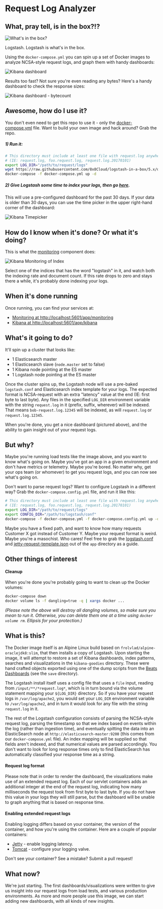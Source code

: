 Request Log Analyzer
=====

## What, pray tell, is in the box?!?
![What's in the box?](https://raw.githubusercontent.com/8x8Cloud/logstash-in-a-box/5.x/docs/whats-in-the-box.jpg)

Logstash. Logstash is what's in the box.

Using the `docker-compose.yml` you can spin up a set of Docker images to analyze NCSA-style request logs, and graph them with handy dashboards:

![Kibana dashboard](https://raw.githubusercontent.com/8x8Cloud/logstash-in-a-box/5.x/docs/kibana-dashboard.png)

Results too fast? Not sure you're even reading any bytes? Here's a handy dashboard to check the response sizes:

![Kibana dashboard - bytecount](https://raw.githubusercontent.com/8x8Cloud/logstash-in-a-box/5.x/docs/kibana-dashboard-bytes.png)

## Awesome, how do I use it?

You don't even need to get this repo to use it - only the [docker-compose.yml](docker-compose.yml) file. Want to build your own image and hack around? Grab the repo.

##### 1) Run it:

```bash
# This directory must include at least one file with request.log anywhere in the file name
# (IE: request.log, foo.request.log, request.log.20170101)
export LOG_DIR="/path/to/request/logs"
wget https://raw.githubusercontent.com/8x8Cloud/logstash-in-a-box/5.x/docker-compose.yml
docker-compose -f docker-compose.yml up -d
```

##### 2) Give Logstash some time to index your logs, then go <a href="http://localhost:5601/app/kibana#/dashboard/Load-Result-Dashboard?_g=(refreshInterval:(display:Off,pause:!f,value:0),time:(from:now-30d,mode:quick,to:now))&_a=(filters:!(),options:(darkTheme:!f),panels:!((col:1,id:Total-Sample-Calls,panelIndex:1,row:1,size_x:3,size_y:2,type:visualization),(col:1,id:Verb-Breakdown,panelIndex:2,row:6,size_x:3,size_y:2,type:visualization),(col:1,id:Response-Code-Breakdown,panelIndex:3,row:3,size_x:3,size_y:3,type:visualization),(col:4,id:'Response-Time-Histogram-(per-minute)',panelIndex:4,row:1,size_x:9,size_y:4,type:visualization),(col:4,id:Requests-Per-Second,panelIndex:5,row:5,size_x:9,size_y:3,type:visualization),(col:1,id:'Max-Response-Time-(per-minute)',panelIndex:6,row:8,size_x:4,size_y:3,type:visualization),(col:5,id:'Min-Response-Time-(per-minute)',panelIndex:7,row:8,size_x:4,size_y:3,type:visualization),(col:9,id:'Average-Response-Time-(per-minute),-with-Standard-Deviation',panelIndex:8,row:8,size_x:4,size_y:3,type:visualization)),query:(query_string:(analyze_wildcard:!t,query:'*')),title:'Load%20Result%20Dashboard',uiState:(P-2:(vis:(params:(sort:(columnIndex:!n,direction:!n)))),P-3:(vis:(params:(sort:(columnIndex:!n,direction:!n))))))">here</a>.

This will use a pre-configured dashboard for the past 30 days. If your data is older than 30 days, you can use the time picker in the upper right-hand corner of the dashboard:

![Kibana Timepicker](https://raw.githubusercontent.com/8x8Cloud/logstash-in-a-box/5.x/docs/kibana-time-picker.png)

## How do I know when it's done? Or what it's doing?

This is what the [monitoring](http://localhost:5601/app/monitoring#/elasticsearch/indices) component does:

![Kibana Monitoring of Index](https://raw.githubusercontent.com/8x8Cloud/logstash-in-a-box/5.x/docs/monitoring-screen.png)

Select one of the indices that has the word "logstash" in it, and watch both the indexing rate and document count. If this rate drops to zero and stays there a while, it's probably done indexing your logs.

## When it's done running

Once running, you can find your services at:
 * [Monitoring at http://localhost:5601/app/monitoring](http://localhost:5601/app/monitoring)
 * [Kibana at http://localhost:5601/app/kibana](http://localhost:5601/app/kibana)

## What's it going to do?
It'll spin up a cluster that looks like:
 * 1 Elasticsearch master
 * 1 Elasticsearch slave (`node.master` set to false)
 * 1 Kibana node pointing at the ES master
 * 1 Logstash node pointing at the ES master

Once the cluster spins up, the Logstash node will use a pre-baked `logstash.conf` and Elasticsearch index template for your logs. The expected format is NCSA-request with an extra "latency" value at the end (IE: first byte to last byte). Any files in the specified `LOG_DIR` environment variable with the string `request.log` in it (prefix, suffix, wherever) will be indexed. That means `bob-request.log.12345` will be indexed, as will `request.log` or `request.log.12345`.

When you're done, you get a nice dashboard (pictured above), and the ability to gain insight out of your request logs.

## But why?

Maybe you're running load tests like the image above, and you want to know what's going on. Maybe you've got an app in a given environment and don't have metrics or telemetry. Maybe you're bored. No matter why, get your ops team (or whomever) to get you request logs, and you can now see what's going on.

Don't want to parse request logs? Want to configure Logstash in a different way? Grab the `docker-compose.config.yml` file, and run it like this:

```bash
# This directory must include at least one file with request.log anywhere in the file name
# (IE: request.log, foo.request.log, request.log.20170101)
export LOG_DIR="/path/to/request/logs"
export CONFIG_DIR="/path/to/logstash/conf"
docker-compose -f docker-compose.yml -f docker-compose.config.yml up -d
```

Maybe you have a fixed path, and want to know how many requests Customer X got instead of Customer Y. Maybe your request format is weird. Maybe you're a masochist. Who cares! Feel free to grab the [logstash.conf](https://raw.githubusercontent.com/8x8Cloud/logstash-in-a-box/5.x/app/logstash.conf) and [jetty-request-template.json](https://raw.githubusercontent.com/8x8Cloud/logstash-in-a-box/5.x/app/jetty-request-template.json) out of the `app` directory as a guide.

## Other things of interest

#### Cleanup

When you're done you're probably going to want to clean up the Docker volumes:

```bash
docker-compose down
docker volume ls -f dangling=true -q | xargs docker ...
```

*(Please note the above will destroy all dangling volumes, so make sure you mean to run it. Otherwise, you can delete them one at a time using `docker volume rm`. Ellipsis for your protection.)*

## What is this?
The Docker image itself is an Alpine Linux build based on `frolvlad/alpine-oraclejdk8:slim`, that then installs a copy of Logstash. Upon starting the image, it will attempt to restore a set of Kibana dashboards, index patterns, searches and visualizations  in the `kibana-goodies` directory. These were hand crafted objects exported using one of the dump scripts from the [Beats Dashboards](https://github.com/elastic/beats-dashboards) (see the `save` directory).

The Logstash install itself uses a config file that uses a `file` input, reading from `/input/**/*request.log*`, which is in turn bound via the volume statement mapping your `${LOG_DIR}` directory. So if you have your request logs in `/var/log/apache2`, you would set your `LOG_DIR` environment variable to `/var/log/apache2`, and in turn it would look for any file with the string `request.log` in it.

The rest of the Logstash configuration consists of parsing the NCSA-style request log, parsing the timestamp so that we index based on events within the log (rather than ingestion time), and eventually spitting the data into an ElasticSearch node at `http://elasticsearch-master:9200` (this comes from our `docker-compose.yml` file). An index mapping will be supplied so that fields aren't indexed, and that numerical values are parsed accordingly. You don't want to look for long response times only to find ElasticSearch has automatically classified your response time as a string.

#### Request log format

Please note that in order to render the dashboard, the visualizations make use of an extended request log. Each of our servlet containers adds an additional integer at the end of the request log, indicating how many milliseconds the request took from first byte to last byte. If you do not have this value in your logs they will still parse, but the dashboard will be unable to graph anything that is based on response time.

#### Enabling extended request logs

Enabling logging differs based on your container, the version of the container, and how you're using the container. Here are a couple of popular containers:

 * [Jetty](http://www.eclipse.org/jetty/documentation/9.3.x/configuring-jetty-request-logs.html) - enable logging latency.
 * [Tomcat](https://tomcat.apache.org/tomcat-8.0-doc/config/valve.html#Access_Logging) - configure your logging valve.

Don't see your container? See a mistake? Submit a pull request!

## What now?
We're just starting. The first dashboards/visualizations were written to give us insight into our request logs from load tests, and various production environments. As more and more people use this image, we can start adding new dashboards, with all kinds of new insights.
